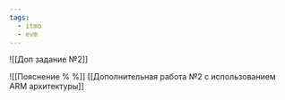 ```yaml
---
tags:
  - itmo
  - evm
---
```

![[Доп задание №2]]

![[Пояснение % %]]
[[Дополнительная работа №2 с использованием ARM архитектуры]]